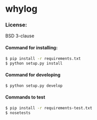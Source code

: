 # whylog

### License:
BSD 3-clause

#### Command for installing:
```sh
$ pip install -r requirements.txt
$ python setup.py install
```

#### Command for developing
```sh
$ python setup.py develop
 ```
#### Commands to test
```sh
$ pip install -r requirements-test.txt
$ nosetests
```
